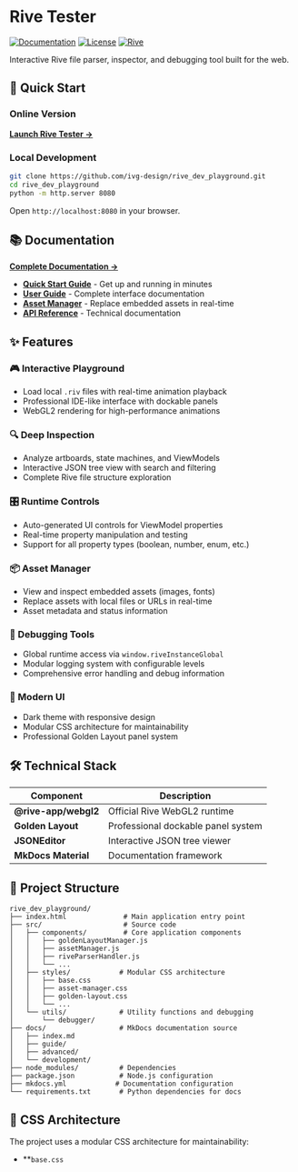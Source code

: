 # Rive Tester

<!-- Version 1.1.0 deployed -->

[![Documentation](https://img.shields.io/badge/docs-mkdocs-blue.svg)](https://ivg-design.github.io/rive_dev_playground/)
[![License](https://img.shields.io/badge/license-MIT-green.svg)](LICENSE)
[![Rive](https://img.shields.io/badge/rive-compatible-orange.svg)](https://rive.app)

Interactive Rive file parser, inspector, and debugging tool built for the web.

## 🚀 Quick Start

### Online Version

**[Launch Rive Tester →](https://ivg-design.github.io/rive_dev_playground/)**

### Local Development

```bash
git clone https://github.com/ivg-design/rive_dev_playground.git
cd rive_dev_playground
python -m http.server 8080
```

Open `http://localhost:8080` in your browser.

## 📚 Documentation

**[Complete Documentation →](https://ivg-design.github.io/rive_dev_playground/docs/)**

- **[Quick Start Guide](https://ivg-design.github.io/rive_dev_playground/docs/guide/quick-start/)** - Get up and running in minutes
- **[User Guide](https://ivg-design.github.io/rive_dev_playground/docs/guide/interface/)** - Complete interface documentation
- **[Asset Manager](https://ivg-design.github.io/rive_dev_playground/docs/guide/asset-manager/)** - Replace embedded assets in real-time
- **[API Reference](https://ivg-design.github.io/rive_dev_playground/docs/development/api-reference/)** - Technical documentation

## ✨ Features

### 🎮 Interactive Playground

- Load local `.riv` files with real-time animation playback
- Professional IDE-like interface with dockable panels
- WebGL2 rendering for high-performance animations

### 🔍 Deep Inspection

- Analyze artboards, state machines, and ViewModels
- Interactive JSON tree view with search and filtering
- Complete Rive file structure exploration

### 🎛️ Runtime Controls

- Auto-generated UI controls for ViewModel properties
- Real-time property manipulation and testing
- Support for all property types (boolean, number, enum, etc.)

### 📦 Asset Manager

- View and inspect embedded assets (images, fonts)
- Replace assets with local files or URLs in real-time
- Asset metadata and status information

### 🐛 Debugging Tools

- Global runtime access via `window.riveInstanceGlobal`
- Modular logging system with configurable levels
- Comprehensive error handling and debug information

### 🎨 Modern UI

- Dark theme with responsive design
- Modular CSS architecture for maintainability
- Professional Golden Layout panel system

## 🛠️ Technical Stack

| Component            | Description                        |
| -------------------- | ---------------------------------- |
| **@rive-app/webgl2** | Official Rive WebGL2 runtime       |
| **Golden Layout**    | Professional dockable panel system |
| **JSONEditor**       | Interactive JSON tree viewer       |
| **MkDocs Material**  | Documentation framework            |

## 📁 Project Structure

```
rive_dev_playground/
├── index.html              # Main application entry point
├── src/                    # Source code
│   ├── components/         # Core application components
│   │   ├── goldenLayoutManager.js
│   │   ├── assetManager.js
│   │   ├── riveParserHandler.js
│   │   └── ...
│   ├── styles/            # Modular CSS architecture
│   │   ├── base.css
│   │   ├── asset-manager.css
│   │   ├── golden-layout.css
│   │   └── ...
│   └── utils/             # Utility functions and debugging
│       └── debugger/
├── docs/                  # MkDocs documentation source
│   ├── index.md
│   ├── guide/
│   ├── advanced/
│   └── development/
├── node_modules/          # Dependencies
├── package.json           # Node.js configuration
├── mkdocs.yml            # Documentation configuration
└── requirements.txt       # Python dependencies for docs
```

## 🎯 CSS Architecture

The project uses a modular CSS architecture for maintainability:

- \*\*`base.css`
